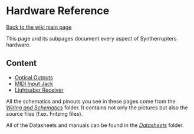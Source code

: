 # Hardware Reference

[Back to the wiki main page](/Documentation/Wiki/README.md#readme)

This page and its subpages document every aspect of Syntherrupters hardware.

## Content

* [Optical Outputs](Optical%20Outputs.md#readme)
* [MIDI Input Jack](MIDI%20Input.md#readme)
* [Lightsaber Receiver](Lightsaber%20Receiver.md#readme)

All the schematics and pinouts you see in these pages come from the *[Wiring and Schematics](/Documentation/Wiring%20and%20Schematics)* folder. It contains not only the pictures but also the source files (f.ex. Fritzing files).

All of the Datasheets and manuals can be found in the  *[Datasheets](/Documentation/Datasheets)* folder.
